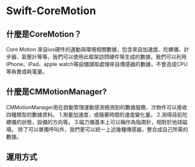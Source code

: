 # Swift-CoreMotion
## 什麼是CoreMotion？
Core Motion 來自ios硬件的運動與環境相關數據，包含來自加速度、陀螺儀、計步器、氣壓計等等。我們可以使用此框架訪問硬件等生成的數據，我們可以利用iPhone、iPad、apple watch等設備讀取處理來自傳感器的數據，不會造成CPU等負擔或耗電量。

## 什麼是CMMotionManager?
CMMotionManager用在啟動管理運動感測檢測到的數據服務，次物件可以接收四種類型的數據資料。
1.測量加速度，或隨著時間的速度變化量。
2.測得目前陀螺儀的狀態，設備的方向等。
3.磁力儀基本上可以稱作為指南針，相對於地球磁場。
除了可以單獨呼叫外，我們更可以統一上述幾種傳感器，整合成自己所需的數據。

## 運用方式

